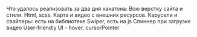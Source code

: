 Что удалось реализовать за два дня хакатона:
Всю верстку сайта и стили. Html, scss.
Карта и видео с внешних ресурсов.
Карусели и свайперы: есть на библиотеке Swiper, есть на js
Спиннер при загрузке видео
User-friendly UI - hover, cursorPointer